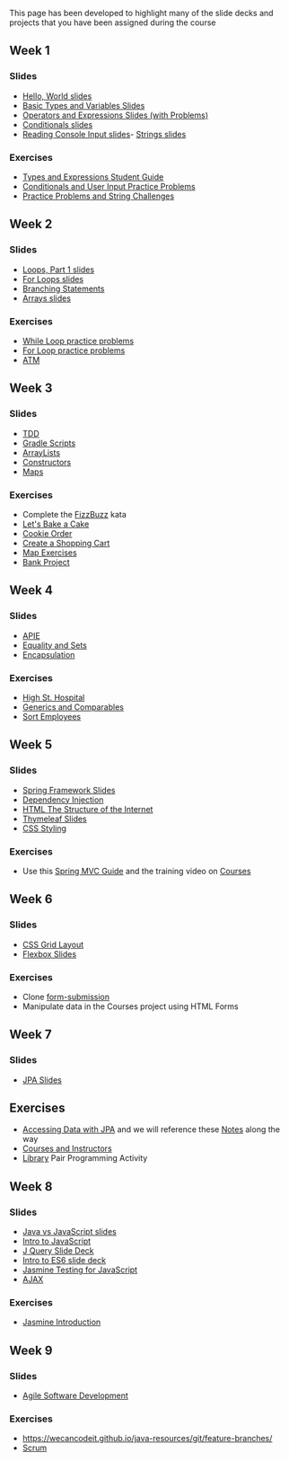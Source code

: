 This page has been developed to highlight many of the slide decks and projects that you have been assigned during the course

## Week 1
### Slides
- [Hello, World slides](https://wecancodeit.github.io/java-slides/fundamentals/hello-world/)
- [Basic Types and Variables Slides](https://wecancodeit.github.io/java-slides/fundamentals/basic-types-and-variables/)
- [Operators and Expressions Slides (with Problems)](https://wecancodeit.github.io/java-slides/fundamentals/operators-and-expressions/)
- [Conditionals slides](https://wecancodeit.github.io/java-slides/fundamentals/conditionals/)
- [Reading Console Input slides](https://wecancodeit.github.io/java-slides/fundamentals/reading-console-input/)- [Strings slides](https://wecancodeit.github.io/java-slides/fundamentals/strings/)

### Exercises
- [Types and Expressions Student Guide](./week1/types-and-expressions.md)
- [Conditionals and User Input Practice Problems](./week1/practice-problems.md)
- [Practice Problems and String Challenges](./week1/strings.md)


## Week 2
### Slides
- [Loops, Part 1 slides](https://wecancodeit.github.io/java-slides/fundamentals/loops-01/)
- [For Loops slides](https://wecancodeit.github.io/java-slides/fundamentals/for-loops/)
- [Branching Statements](https://wecancodeit.github.io/java-slides/fundamentals/branching-statements/)
- [Arrays slides](https://wecancodeit.github.io/java-slides/fundamentals/arrays/)

### Exercises
- [While Loop practice problems](./week2/while-loop-practice.md)
- [For Loop practice problems](./week2/for-loop-practice.md)
- [ATM](./exercises/atm.md)


## Week 3
### Slides
- [TDD](https://wecancodeit.github.io/java-slides/testing/tdd-intro/#/)
- [Gradle Scripts](https://github.com/WeCanCodeIT/gradle-scripts)
- [ArrayLists](https://wecancodeit.github.io/java-slides/objects/arraylists/)
- [Constructors](https://wecancodeit.github.io/java-slides/objects/constructors/)
- [Maps](https://wecancodeit.github.io/java-slides/objects/maps/)

### Exercises
- Complete the [FizzBuzz](./week3/fizz-buzz.md) kata
- [Let's Bake a Cake](./week3/arrayList-exercises.md) 
- [Cookie Order](./exercises/cookie-orders.md)
- [Create a Shopping Cart](./exercises/shopping-cart.md)
- [Map Exercises](./week3/map-exercises.md)
- [Bank Project](./exercises/bank-teller.md)


## Week 4
### Slides
- [APIE](https://wecancodeit.github.io/java-slides/objects/a-pie/)
- [Equality and Sets](https://wecancodeit.github.io/java-slides/objects/equality-and-sets/)
- [Encapsulation](https://wecancodeit.github.io/java-slides/objects/encapsulation/)

### Exercises
- [High St. Hospital](./exercises/hospital-project.md)
- [Generics and Comparables](./week4/generics-and-comparable.md)
- [Sort Employees](./week4/comparing-employees.md)


## Week 5
### Slides
- [Spring Framework Slides](https://wecancodeit.github.io/java-slides/spring/spring-boot/)
- [Dependency Injection](https://wecancodeit.github.io/java-slides/objects/dependency-injection/)
- [HTML The Structure of the Internet](https://wecancodeit.github.io/java-slides/frontend/html/#/)
- [Thymeleaf Slides](https://wecancodeit.github.io/java-slides/web/thymeleaf/)
- [CSS Styling](https://wecancodeit.github.io/java-slides/frontend/css-styling/#/)

### Exercises
- Use this [Spring MVC Guide](./week5/spring-mvc-intro.md) and the training video on [Courses](https://www.youtube.com/watch?v=YcgtStRstgw)

## Week 6
### Slides
- [CSS Grid Layout](https://wecancodeit.github.io/java-slides/frontend/css-grid/#/)
- [Flexbox Slides](https://wecancodeit.github.io/java-slides/frontend/css-flexbox/#/)


### Exercises
- Clone [form-submission](https://github.com/AlanKostrick/form-submission)
- Manipulate data in the Courses project using HTML Forms

## Week 7
### Slides
- [JPA Slides](https://wecancodeit.github.io/java-slides/data/jpa/)

## Exercises
- [Accessing Data with JPA](https://wecancodeit.github.io/java-resources/spring/getting-started-guides/accessing-data-with-jpa/) and we will reference these [Notes](./week7/JPA-getting-started-guide.md) along the way
- [Courses and Instructors](./exercises/courses-with-instructors.md)
- [Library](./exercises/library.md) Pair Programming Activity


## Week 8 
### Slides
- [Java vs JavaScript slides](https://wecancodeit.github.io/java-slides/web/java-vs-javascript/)
- [Intro to JavaScript](https://wecancodeit.github.io/java-slides/frontend/javascript/#/)
- [J Query Slide Deck](https://wecancodeit.github.io/java-slides/frontend/jquery/#/)
- [Intro to ES6 slide deck](https://wecancodeit.github.io/java-slides/frontend/es2015/#/)
- [Jasmine Testing for JavaScript](https://wecancodeit.github.io/java-slides/frontend/javascript-testing/#/)
- [AJAX](https://wecancodeit.github.io/java-slides/frontend/ajax/#/)


### Exercises
- [Jasmine Introduction](https://jasmine.github.io/2.0/introduction.html)


## Week 9
### Slides
- [Agile Software Development](https://wecancodeit.github.io/java-slides/agile/intro/#/)


### Exercises
- https://wecancodeit.github.io/java-resources/git/feature-branches/
- [Scrum](https://www.youtube.com/watch?v=D8vT7G0WATM)

